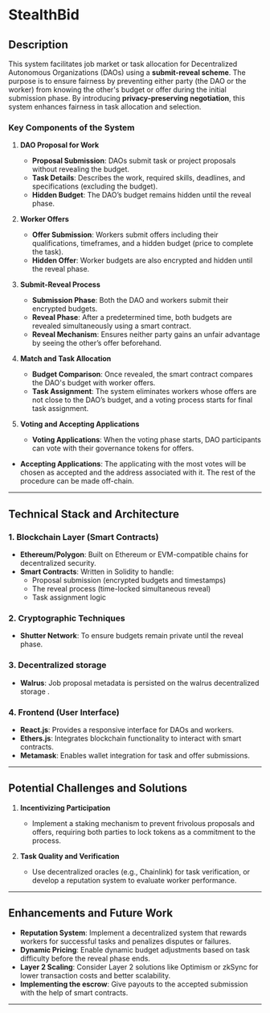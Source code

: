 # **StealthBid**

## **Description**

This system facilitates job market or task allocation for Decentralized Autonomous Organizations (DAOs) using a **submit-reveal scheme**. The purpose is to ensure fairness by preventing either party (the DAO or the worker) from knowing the other's budget or offer during the initial submission phase. By introducing **privacy-preserving negotiation**, this system enhances fairness in task allocation and selection.

### **Key Components of the System**

1. **DAO Proposal for Work**
   - **Proposal Submission**: DAOs submit task or project proposals without revealing the budget.
   - **Task Details**: Describes the work, required skills, deadlines, and specifications (excluding the budget).
   - **Hidden Budget**: The DAO’s budget remains hidden until the reveal phase.

2. **Worker Offers**
   - **Offer Submission**: Workers submit offers including their qualifications, timeframes, and a hidden budget (price to complete the task).
   - **Hidden Offer**: Worker budgets are also encrypted and hidden until the reveal phase.

3. **Submit-Reveal Process**
   - **Submission Phase**: Both the DAO and workers submit their encrypted budgets.
   - **Reveal Phase**: After a predetermined time, both budgets are revealed simultaneously using a smart contract.
   - **Reveal Mechanism**: Ensures neither party gains an unfair advantage by seeing the other’s offer beforehand.

4. **Match and Task Allocation**
   - **Budget Comparison**: Once revealed, the smart contract compares the DAO's budget with worker offers.
   - **Task Assignment**: The system eliminates workers whose offers are not close to the DAO’s budget, and a voting process starts for final task assignment.

5. **Voting and Accepting Applications**
   - **Voting Applications**: When the voting phase starts, DAO participants can vote with their governance tokens for offers.
  - **Accepting Applications**: The applicating with the most votes will be chosen as accepted and the address associated with it.
  The rest of the procedure can be made off-chain.
---

## **Technical Stack and Architecture**

### **1. Blockchain Layer (Smart Contracts)**
- **Ethereum/Polygon**: Built on Ethereum or EVM-compatible chains for decentralized security.
- **Smart Contracts**: Written in Solidity to handle:
   - Proposal submission (encrypted budgets and timestamps)
   - The reveal process (time-locked simultaneous reveal)
   - Task assignment logic

### **2. Cryptographic Techniques**
- **Shutter Network**: To ensure budgets remain private until the reveal phase.
### **3. Decentralized storage**
- **Walrus**: Job proposal metadata is persisted on the walrus decentralized storage .
### **4. Frontend (User Interface)**
- **React.js**: Provides a responsive interface for DAOs and workers.
- **Ethers.js**: Integrates blockchain functionality to interact with smart contracts.
- **Metamask**: Enables wallet integration for task and offer submissions.

---

## **Potential Challenges and Solutions**

1. **Incentivizing Participation**
   - Implement a staking mechanism to prevent frivolous proposals and offers, requiring both parties to lock tokens as a commitment to the process.

2. **Task Quality and Verification**
   - Use decentralized oracles (e.g., Chainlink) for task verification, or develop a reputation system to evaluate worker performance.

---

## **Enhancements and Future Work**

- **Reputation System**: Implement a decentralized system that rewards workers for successful tasks and penalizes disputes or failures.
- **Dynamic Pricing**: Enable dynamic budget adjustments based on task difficulty before the reveal phase ends.
- **Layer 2 Scaling**: Consider Layer 2 solutions like Optimism or zkSync for lower transaction costs and better scalability.
- **Implementing the escrow**: Give payouts to the accepted submission 
with the help of smart contracts.
---
